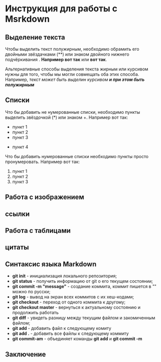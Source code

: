 # Инструкция для работы с Msrkdown

## Выделение текста

Чтобы выделить текст полужирным, необходимо обрамить его двойными звёздачками (**) или знаком двойного нижнего подчёркивания . **Например вот так** или __вот так__.

Альтернативные способы выделения текста жирным или курсивом нужны для того, чтобы мы могли совмещать оба этих способа. Например, _текст может быть выделин курсивом **и при этом быть полужирным**_

## Списки

Что бы добавить не нумерованные списки, необходимо пункты выделить звёздочкой (*) или  знаком +. Например вот так:
* пункт 1
* пункт 2
* пункт 3
+ пункт 4

Что бы добавить нумерованные списки необходимо пункты просто пронумеровать. Например вот так:
1. пункт 1
2. пункт 2
3. пункт 3

## Работа с изображением

## ссылки

## Работа с таблицами

## цитаты

## Синтаксис языка Markdown

* **git init** - инициализация локального репозитория;
 * **git status** - получить информацию от git  о его текущем состоянии;
* **git commit -m "message"** - создание коммита, коммит пишется в "" можно по русски;
* **git log** - вывод на экран всех коммитов с их хеш-кодами;
* **git checkout** - переход от одного коммита к другому;
* **git checkout master** - вернуться к актуальному состоянию и продолжить работать
* **git diff** - увидеть разницу между текущим файлом и закомиченным файлом;
* **git add** - добавить файл к следующему комиту
* **git add .** - добавить все файлы к следующему коммиту
* **git commit-am** - объединяет команды **git add** и **git commit -m**

## Заключение